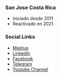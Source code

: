 ### San Jose Costa Rica
* Iniciado desde 2011
* Reactivado en 2021

### Social Links
* [Meetup](https://www.meetup.com/owasp-san-jose-cr/)
* [LinkedIn](https://www.linkedin.com/company/owaspcr)
* [Facebook](https://www.facebook.com/groups/OWASPCR/)
* [Telegram](https://t.me/joinchat/FEW3Gnqvs6h40ixe)
* [Youtube Channel](https://www.youtube.com/channel/UCDpgX-tHl449TYR8Giy4ZgA)


